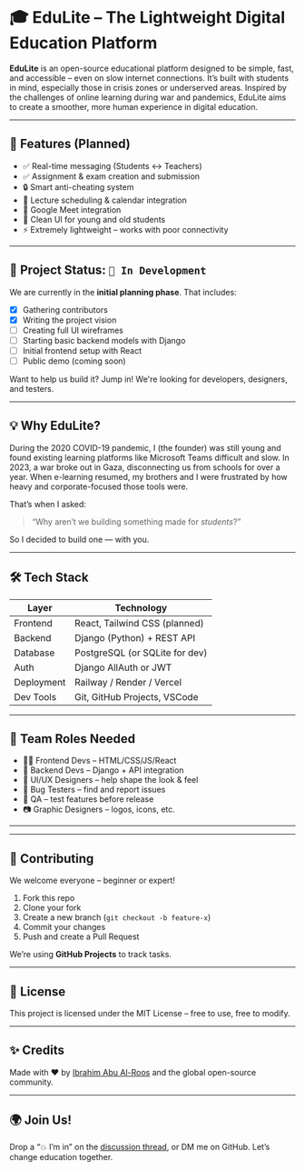 # 🎓 EduLite – The Lightweight Digital Education Platform

**EduLite** is an open-source educational platform designed to be simple, fast, and accessible – even on slow internet connections. It’s built with students in mind, especially those in crisis zones or underserved areas. Inspired by the challenges of online learning during war and pandemics, EduLite aims to create a smoother, more human experience in digital education.

---

## 🚀 Features (Planned)
- ✅ Real-time messaging (Students ↔ Teachers)
- ✅ Assignment & exam creation and submission
- 🔒 Smart anti-cheating system
- 📅 Lecture scheduling & calendar integration
- 🎥 Google Meet integration
- 🧠 Clean UI for young and old students
- ⚡ Extremely lightweight – works with poor connectivity

---

## 📌 Project Status: `🚧 In Development`
We are currently in the **initial planning phase**. That includes:
- [x] Gathering contributors  
- [x] Writing the project vision  
- [ ] Creating full UI wireframes  
- [ ] Starting basic backend models with Django  
- [ ] Initial frontend setup with React  
- [ ] Public demo (coming soon)  

Want to help us build it? Jump in! We're looking for developers, designers, and testers.

---

## 💡 Why EduLite?

During the 2020 COVID-19 pandemic, I (the founder) was still young and found existing learning platforms like Microsoft Teams difficult and slow. In 2023, a war broke out in Gaza, disconnecting us from schools for over a year. When e-learning resumed, my brothers and I were frustrated by how heavy and corporate-focused those tools were.

That’s when I asked:
> “Why aren’t we building something made for *students*?”

So I decided to build one — with you.

---

## 🛠️ Tech Stack

| Layer       | Technology        |
|-------------|-------------------|
| Frontend    | React, Tailwind CSS (planned) |
| Backend     | Django (Python) + REST API |
| Database    | PostgreSQL (or SQLite for dev) |
| Auth        | Django AllAuth or JWT |
| Deployment  | Railway / Render / Vercel |
| Dev Tools   | Git, GitHub Projects, VSCode |

---

## 👥 Team Roles Needed

- 👨‍💻 Frontend Devs – HTML/CSS/JS/React
- 🧠 Backend Devs – Django + API integration
- 🎨 UI/UX Designers – help shape the look & feel
- 🐞 Bug Testers – find and report issues
- 🧪 QA – test features before release
- 📷 Graphic Designers – logos, icons, etc.

---

---

## 🤝 Contributing

We welcome everyone – beginner or expert!

1. Fork this repo
2. Clone your fork
3. Create a new branch (`git checkout -b feature-x`)
4. Commit your changes
5. Push and create a Pull Request

We’re using **GitHub Projects** to track tasks.

---

## 📜 License

This project is licensed under the MIT License – free to use, free to modify.

---

## ✨ Credits

Made with ❤️ by [Ibrahim Abu Al-Roos](https://github.com/ibrahim-2030) and the global open-source community.

---

## 🌍 Join Us!

Drop a “💥 I’m in” on the [discussion thread](https://github.com/ibrahim-2030/edulite/discussions), or DM me on GitHub. Let’s change education together.
